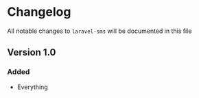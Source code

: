 # Changelog

All notable changes to `laravel-sms` will be documented in this file

## Version 1.0

### Added

* Everything
